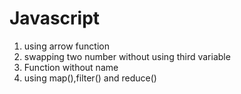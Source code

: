 # Javascript

1. using arrow function
2. swapping two number without using third variable
3. Function without name 
4. using map(),filter() and reduce()

